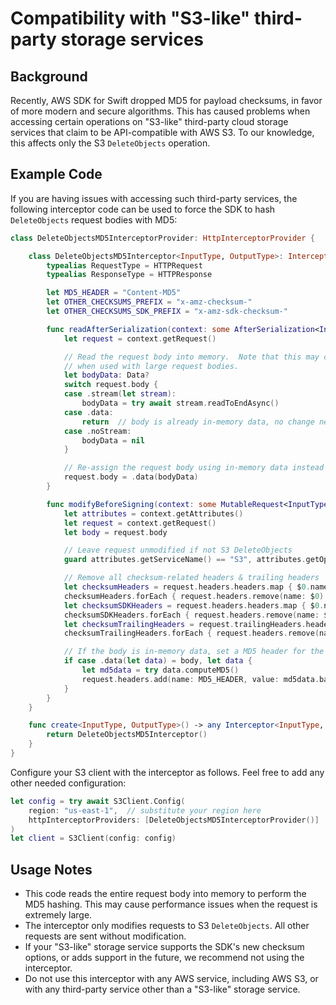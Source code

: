# Compatibility with "S3-like" third-party storage services

## Background

Recently, AWS SDK for Swift dropped MD5 for payload checksums, in favor of more
modern and secure algorithms.  This has caused problems when accessing certain
operations on "S3-like" third-party cloud storage services that claim to be
API-compatible with AWS S3. To our knowledge, this affects only the S3
`DeleteObjects` operation.

## Example Code

If you are having issues with accessing such third-party services, the following interceptor
code can be used to force the SDK to hash `DeleteObjects` request bodies with MD5:

```swift
class DeleteObjectsMD5InterceptorProvider: HttpInterceptorProvider {

    class DeleteObjectsMD5Interceptor<InputType, OutputType>: Interceptor {
        typealias RequestType = HTTPRequest
        typealias ResponseType = HTTPResponse

        let MD5_HEADER = "Content-MD5"
        let OTHER_CHECKSUMS_PREFIX = "x-amz-checksum-"
        let OTHER_CHECKSUMS_SDK_PREFIX = "x-amz-sdk-checksum-"

        func readAfterSerialization(context: some AfterSerialization<InputType, HTTPRequest>) async throws {
            let request = context.getRequest()

            // Read the request body into memory.  Note that this may cause excess memory usage
            // when used with large request bodies.
            let bodyData: Data?
            switch request.body {
            case .stream(let stream):
                bodyData = try await stream.readToEndAsync()
            case .data:
                return  // body is already in-memory data, no change needed
            case .noStream:
                bodyData = nil
            }

            // Re-assign the request body using in-memory data instead of a stream.
            request.body = .data(bodyData)
        }

        func modifyBeforeSigning(context: some MutableRequest<InputType, HTTPRequest>) async throws {
            let attributes = context.getAttributes()
            let request = context.getRequest()
            let body = request.body

            // Leave request unmodified if not S3 DeleteObjects
            guard attributes.getServiceName() == "S3", attributes.getOperation() == "deleteObjects" else { return }

            // Remove all checksum-related headers & trailing headers
            let checksumHeaders = request.headers.headers.map { $0.name }.filter { $0.hasPrefix(OTHER_CHECKSUMS_PREFIX) }
            checksumHeaders.forEach { request.headers.remove(name: $0) }
            let checksumSDKHeaders = request.headers.headers.map { $0.name }.filter { $0.hasPrefix(OTHER_CHECKSUMS_SDK_PREFIX) }
            checksumSDKHeaders.forEach { request.headers.remove(name: $0) }
            let checksumTrailingHeaders = request.trailingHeaders.headers.map { $0.name }.filter { $0.hasPrefix(OTHER_CHECKSUMS_PREFIX) }
            checksumTrailingHeaders.forEach { request.headers.remove(name: $0) }

            // If the body is in-memory data, set a MD5 header for the data.
            if case .data(let data) = body, let data {
                let md5data = try data.computeMD5()
                request.headers.add(name: MD5_HEADER, value: md5data.base64EncodedString())
            }
        }
    }

    func create<InputType, OutputType>() -> any Interceptor<InputType, OutputType, HTTPRequest, HTTPResponse> {
        return DeleteObjectsMD5Interceptor()
    }
}
```

Configure your S3 client with the interceptor as follows.  Feel free to add any other
needed configuration:
```swift
let config = try await S3Client.Config(
    region: "us-east-1",  // substitute your region here
    httpInterceptorProviders: [DeleteObjectsMD5InterceptorProvider()]
)
let client = S3Client(config: config)
```

## Usage Notes

- This code reads the entire request body into memory to perform the MD5 hashing.
  This may cause performance issues when the request is extremely large.
- The interceptor only modifies requests to S3 `DeleteObjects`.  All other requests
  are sent without modification.
- If your "S3-like" storage service supports the SDK's new checksum options, or adds
  support in the future, we recommend not using the interceptor.
- Do not use this interceptor with any AWS service, including AWS S3, or with any
  third-party service other than a "S3-like" storage service.
